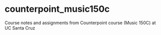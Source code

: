 # counterpoint_music150c
Course notes and assignments from Counterpoint course (Music 150C) at UC Santa Cruz
